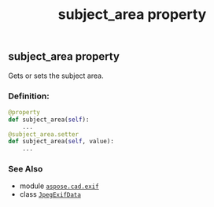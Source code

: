 ﻿---
title: subject_area property
second_title: Aspose.CAD for Python via .NET API References
description: 
type: docs
weight: 1220
url: /python-net/aspose.cad.exif/jpegexifdata/subject_area/
is_root: false
---

## subject_area property


Gets or sets the subject area.
### Definition:
```python
@property
def subject_area(self):
    ...
@subject_area.setter
def subject_area(self, value):
    ...
```

### See Also
* module [`aspose.cad.exif`](../../)
* class [`JpegExifData`](/cad/python-net/aspose.cad.exif/jpegexifdata)
